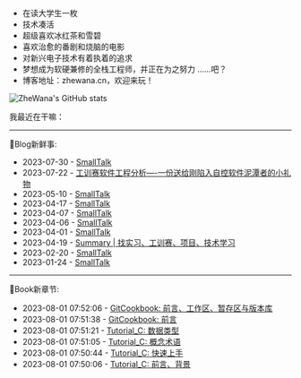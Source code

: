 * 在读大学生一枚
* 技术凑活
* 超级喜欢冰红茶和雪碧
* 喜欢治愈的番剧和烧脑的电影
* 对新兴电子技术有着执着的追求
* 梦想成为软硬兼修的全栈工程师，并正在为之努力
  ……吧？
* 博客地址：zhewana.cn，欢迎来玩！

![ZheWana's GitHub stats](https://github-readme-stats.vercel.app/api?username=ZheWana&show_icons=true&theme=dark)

我最近在干嘛：
<!-- Python Anchor -->
***
🎃Blog新鲜事: 
* 2023-07-30 - [SmallTalk](https://zhewana.cn/?note=573)
* 2023-07-22 - [工训赛软件工程分析&#8212;-一份送给刚陷入自控软件泥潭者的小礼物](https://zhewana.cn/?p=562)
* 2023-05-10 - [SmallTalk](https://zhewana.cn/?note=558)
* 2023-04-17 - [SmallTalk](https://zhewana.cn/?note=538)
* 2023-04-07 - [SmallTalk](https://zhewana.cn/?note=535)
* 2023-04-06 - [SmallTalk](https://zhewana.cn/?note=534)
* 2023-04-01 - [SmallTalk](https://zhewana.cn/?note=532)
* 2023-04-19 - [Summary &#124; 找实习、工训赛、项目、技术学习](https://zhewana.cn/?p=530)
* 2023-02-20 - [SmallTalk](https://zhewana.cn/?note=527)
* 2023-01-24 - [SmallTalk](https://zhewana.cn/?note=524)
***
📕Book新章节: 
* 2023-08-01 07:52:06 - [GitCookbook: 前言、工作区、暂存区与版本库](doc.zhewana.cn)
* 2023-08-01 07:51:38 - [GitCookbook: 前言](doc.zhewana.cn)
* 2023-08-01 07:51:21 - [Tutorial_C: 数据类型](doc.zhewana.cn)
* 2023-08-01 07:51:05 - [Tutorial_C: 概念术语](doc.zhewana.cn)
* 2023-08-01 07:50:44 - [Tutorial_C: 快速上手](doc.zhewana.cn)
* 2023-08-01 07:50:06 - [Tutorial_C: 前言、背景](doc.zhewana.cn)
